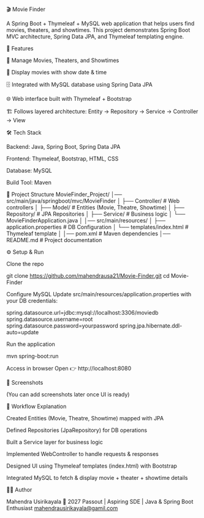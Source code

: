 🎬 Movie Finder

A Spring Boot + Thymeleaf + MySQL web application that helps users find movies, theaters, and showtimes.
This project demonstrates Spring Boot MVC architecture, Spring Data JPA, and Thymeleaf templating engine.

🚀 Features

🎥 Manage Movies, Theaters, and Showtimes

📅 Display movies with show date & time

🗄️ Integrated with MySQL database using Spring Data JPA

🌐 Web interface built with Thymeleaf + Bootstrap

🏗️ Follows layered architecture: Entity → Repository → Service → Controller → View

🛠️ Tech Stack

Backend: Java, Spring Boot, Spring Data JPA

Frontend: Thymeleaf, Bootstrap, HTML, CSS

Database: MySQL

Build Tool: Maven

📂 Project Structure
MovieFinder_Project/
│── src/main/java/springboot/mvc/MovieFinder
│   ├── Controller/         # Web controllers
│   ├── Model/              # Entities (Movie, Theatre, Showtime)
│   ├── Repository/         # JPA Repositories
│   ├── Service/            # Business logic
│   └── MovieFinderApplication.java
│
│── src/main/resources/
│   ├── application.properties  # DB Configuration
│   └── templates/index.html    # Thymeleaf template
│
│── pom.xml                # Maven dependencies
│── README.md              # Project documentation

⚙️ Setup & Run

Clone the repo

git clone https://github.com/mahendrausa21/Movie-Finder.git
cd Movie-Finder


Configure MySQL
Update src/main/resources/application.properties with your DB credentials:

spring.datasource.url=jdbc:mysql://localhost:3306/moviedb
spring.datasource.username=root
spring.datasource.password=yourpassword
spring.jpa.hibernate.ddl-auto=update


Run the application

mvn spring-boot:run


Access in browser
Open 👉 http://localhost:8080

📸 Screenshots

(You can add screenshots later once UI is ready)

📖 Workflow Explanation

Created Entities (Movie, Theatre, Showtime) mapped with JPA

Defined Repositories (JpaRepository) for DB operations

Built a Service layer for business logic

Implemented WebController to handle requests & responses

Designed UI using Thymeleaf templates (index.html) with Bootstrap

Integrated MySQL to fetch & display movie + theater + showtime details

👨‍💻 Author

Mahendra Usirikayala
📌 2027 Passout | Aspiring SDE | Java & Spring Boot Enthusiast
mahendrausirikayala@gamil.com
